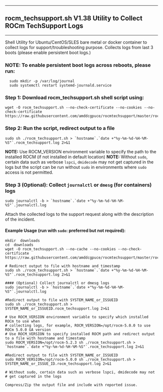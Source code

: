 ***
## rocm_techsupport.sh V1.38 Utility to Collect ROCm TechSupport Logs
***
Shell Utility for Ubuntu/CentOS/SLES bare metal or docker container to collect logs for support/troubleshooting purpose.
Collects logs from last 3 boots (please enable persistent boot logs.)
### NOTE: To enable persistent boot logs across reboots, please run:  
```
  sudo mkdir -p /var/log/journal
  sudo systemctl restart systemd-journald.service
```
### Step 1: Download rocm_techsupport.sh shell script using:
```
wget -O rocm_techsupport.sh --no-check-certificate --no-cookies --no-check-certificate  https://raw.githubusercontent.com/amddcgpuce/rocmtechsupport/master/rocm_techsupport.sh
```
### Step 2: Run the script, redirect output to a file
```
sudo sh ./rocm_techsupport.sh > `hostname`.`date +"%y-%m-%d-%H-%M-%S"`.rocm_techsupport.log 2>&1
```
**NOTE:** Use ROCM_VERSION environment variable to specify the path to the installed ROCM (if not installed in default location)
**NOTE:** Without `sudo`, certain data such as verbose `lspci`, `dmidecode` may not get captured in the logs but the script can be run without `sudo` in environments where `sudo` access is not permitted.
### Step 3 (Optional): Collect `journalctl` or `dmesg` (for containers) logs
```
sudo journalctl -b > `hostname`.`date +"%y-%m-%d-%H-%M-%S"`.journalctl.log
```
Attach the collected logs to the support request along with the description of the incident.

#### Example Usage (run with `sudo`: preferred but not required):
```
mkdir  downloads
cd  downloads
wget -O rocm_techsupport.sh --no-cache --no-cookies --no-check-certificate https://raw.githubusercontent.com/amddcgpuce/rocmtechsupport/master/rocm_techsupport.sh

# Redirect output to file with hostname and timestamp
sudo sh ./rocm_techsupport.sh > `hostname`.`date +"%y-%m-%d-%H-%M-%S"`.rocm_techsupport.log 2>&1

#### (Optional) Collect journalctl or dmesg logs
sudo journalctl -b > `hostname`.`date +"%y-%m-%d-%H-%M-%S"`.journalctl.log

#Redirect output to file with SYSTEM_NAME_or_ISSUEID
sudo sh ./rocm_techsupport.sh > SYSTEM_NAME_or_ISSUEID.rocm_techsupport.log 2>&1

# Use ROCM_VERSION environment variable to specify which installed ROCm to use when
# collecting logs, for example, ROCM_VERSION=/opt/rocm-5.0.0 to use ROCm 5.0.0 GA version
# Use ROCM_VERSION to specify installed ROCM path and redirect output to a file with hostname and timestamp
sudo ROCM_VERSION=/opt/rocm-5.2.3 sh ./rocm_techsupport.sh > `hostname`.`date +"%y-%m-%d-%H-%M-%S"`.rocm_techsupport.log 2>&1

#Redirect output to file with SYSTEM_NAME_or_ISSUEID
sudo ROCM_VERSION=/opt/rocm-5.0.0 sh ./rocm_techsupport.sh > SYSTEM_NAME_or_ISSUE_ID.rocm_techsupport.log 2>&1

# Without sudo, certain data such as verbose lspci, dmidecode may not
# get captured in the logs

Compress/Zip the output file and include with reported issue.
```

